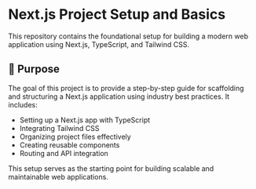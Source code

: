 # Next.js Project Setup and Basics

This repository contains the foundational setup for building a modern web application using Next.js, TypeScript, and Tailwind CSS. 

## 🚀 Purpose
The goal of this project is to provide a step-by-step guide for scaffolding and structuring a Next.js application using industry best practices. It includes:

- Setting up a Next.js app with TypeScript
- Integrating Tailwind CSS
- Organizing project files effectively
- Creating reusable components
- Routing and API integration

This setup serves as the starting point for building scalable and maintainable web applications.
